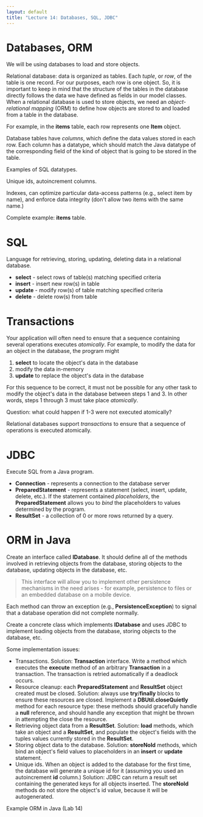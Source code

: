 ```yaml
---
layout: default
title: "Lecture 14: Databases, SQL, JDBC"
---
```


Databases, ORM
==============

We will be using databases to load and store objects.

Relational database: data is organized as tables. Each *tuple*, or *row*, of the table is one record. For our purposes, each row is one object. So, it is important to keep in mind that the structure of the tables in the database directly follows the data we have defined as fields in our model classes. When a relational database is used to store objects, we need an *object-relational mapping* (ORM) to define how objects are stored to and loaded from a table in the database.

For example, in the **items** table, each row represents one **Item** object.

Database tables have *columns*, which define the data values stored in each row. Each column has a datatype, which should match the Java datatype of the corresponding field of the kind of object that is going to be stored in the table.

Examples of SQL datatypes.

Unique ids, autoincrement columns.

Indexes, can optimize particular data-access patterns (e.g., select item by name), and enforce data integrity (don't allow two items with the same name.)

Complete example: **items** table.

SQL
===

Language for retrieving, storing, updating, deleting data in a relational database.

-   **select** - select rows of table(s) matching specified criteria
-   **insert** - insert new row(s) in table
-   **update** - modify row(s) of table matching specified criteria
-   **delete** - delete row(s) from table

Transactions
============

Your application will often need to ensure that a sequence containing several operations executes *atomically*. For example, to modify the data for an object in the database, the program might

1.  **select** to locate the object's data in the database
2.  modify the data in-memory
3.  **update** to replace the object's data in the database

For this sequence to be correct, it must not be possible for any other task to modify the object's data in the database between steps 1 and 3. In other words, steps 1 through 3 must take place *atomically*.

Question: what could happen if 1-3 were not executed atomically?

Relational databases support *transactions* to ensure that a sequence of operations is executed atomically.

JDBC
====

Execute SQL from a Java program.

-   **Connection** - represents a connection to the database server
-   **PreparedStatement** - represents a statement (select, insert, update, delete, etc.). If the statement contained *placeholders*, the **PreparedStatement** allows you to *bind* the placeholders to values determined by the program.
-   **ResultSet** - a collection of 0 or more rows returned by a query.

ORM in Java
===========

Create an interface called **IDatabase**. It should define all of the methods involved in retrieving objects from the database, storing objects to the database, updating objects in the database, etc.

> This interface will allow you to implement other persistence mechanisms in the need arises - for example, persistence to files or an embedded database on a mobile device.

Each method can throw an exception (e.g., **PersistenceException**) to signal that a database operation did not complete normally.

Create a concrete class which implements **IDatabase** and uses JDBC to implement loading objects from the database, storing objects to the database, etc.

Some implementation issues:

-   Transactions. Solution: **Transaction** interface. Write a method which executes the **execute** method of an arbitrary **Transaction** in a transaction. The transaction is retried automatically if a deadlock occurs.
-   Resource cleanup: each **PreparedStatement** and **ResultSet** object created must be closed. Solution: always use **try**/**finally** blocks to ensure these resources are closed. Implement a **DBUtil.closeQuietly** method for each resource type: these methods should gracefully handle a **null** reference, and should handle any exception that might be thrown in attempting the close the resource.
-   Retrieving object data from a **ResultSet**. Solution: **load** methods, which take an object and a **ResultSet**, and populate the object's fields with the tuples values currently stored in the **ResultSet**.
-   Storing object data to the database. Solution: **storeNoId** methods, which bind an object's field values to placeholders in an **insert** or **update** statement.
-   Unique ids. When an object is added to the database for the first time, the database will generate a unique id for it (assuming you used an autoincrement **id** column.) Solution: JDBC can return a result set containing the generated keys for all objects inserted. The **storeNoId** methods do not store the object's id value, because it will be autogenerated.

Example ORM in Java (Lab 14)
